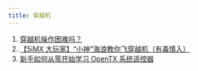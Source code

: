 ```yaml
---
title: 穿越机
---
```


1. [穿越机操作困难吗？](https://zhuanlan.zhihu.com/p/31703442)
2. [【5iMX 大玩家】“小神”海浪教你飞穿越机（有毒慎入）](http://www.5imx.com/portal.php?mod=view&aid=810&_dsign=8f54ed4b)
3. [新手如何从零开始学习 OpenTX 系统遥控器](http://bbs.5imx.com/forum.php?mod=viewthread&tid=1449126)
